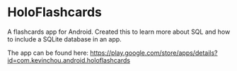 HoloFlashcards
==============

A flashcards app for Android. Created this to learn more about SQL and how to include a SQLite database in an app.

The app can be found here:
https://play.google.com/store/apps/details?id=com.kevinchou.android.holoflashcards
